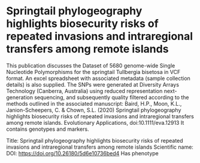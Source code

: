 # Springtail phylogeography highlights biosecurity risks of repeated invasions and intraregional transfers among remote islands

This publication discusses the Dataset of 5680 genome-wide Single Nucleotide Polymorphisms for the springtail Tullbergia bisetosa in VCF format. An excel spreadsheet with associated metadata (sample collection details) is also supplied. The SNPs were generated at Diversity Arrays Technology (Canberra, Australia) using reduced representation next-generation sequencing, and subsequently quality filtered according to the methods outlined in the associated manuscript: Baird, H.P., Moon, K.L., Janion-Scheepers, C. & Chown, S.L. (2020) Springtail phylogeography highlights biosecurity risks of repeated invasions and intraregional transfers among remote islands. Evolutionary Applications, doi:10.1111/eva.12913
It contains  genotypes and  markers.

Title: Springtail phylogeography highlights biosecurity risks of repeated invasions and intraregional transfers among remote islands
Scientific name: 
DOI: https://doi.org/10.26180/5d6e10736bed4
Has phenotype 

